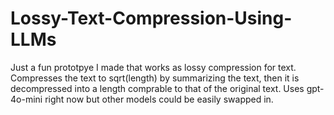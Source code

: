# Lossy-Text-Compression-Using-LLMs
Just a fun prototpye I made that works as lossy compression for text. 
Compresses the text to sqrt(length) by summarizing the text, then it is decompressed into a length comprable to that of the original text.
Uses gpt-4o-mini right now but other models could be easily swapped in.
